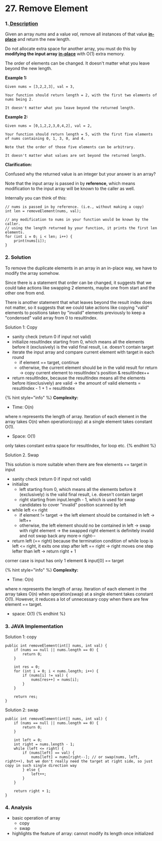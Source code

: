 # 27. Remove Element

### 1.[ Description](https://leetcode.com/problems/remove-element/description/)

Given an array _nums_ and a value _val_, remove all instances of that value [**in-place**](https://en.wikipedia.org/wiki/In-place_algorithm) and return the new length.

Do not allocate extra space for another array, you must do this by **modifying the input array** [**in-place**](https://en.wikipedia.org/wiki/In-place_algorithm) with O\(1\) extra memory.

The order of elements can be changed. It doesn't matter what you leave beyond the new length.

**Example 1:**

```text
Given nums = [3,2,2,3], val = 3,

Your function should return length = 2, with the first two elements of nums being 2.

It doesn't matter what you leave beyond the returned length.
```

**Example 2:**

```text
Given nums = [0,1,2,2,3,0,4,2], val = 2,

Your function should return length = 5, with the first five elements of nums containing 0, 1, 3, 0, and 4.

Note that the order of those five elements can be arbitrary.

It doesn't matter what values are set beyond the returned length.
```

**Clarification:**

Confused why the returned value is an integer but your answer is an array?

Note that the input array is passed in by **reference**, which means modification to the input array will be known to the caller as well.

Internally you can think of this:

```text
// nums is passed in by reference. (i.e., without making a copy)
int len = removeElement(nums, val);

// any modification to nums in your function would be known by the caller.
// using the length returned by your function, it prints the first len elements.
for (int i = 0; i < len; i++) {
    print(nums[i]);
}
```



### 2. Solution

To remove the duplicate elements in an array in an in-place way, we have to modify the array somehow.

Since there is a statement that order can be changed, it suggests that we could take actions like swapping 2 elements, maybe one from start and the other one from end.

There is another statement that what leaves beyond the result index does not matter, so it suggests that we could take actions like copying "valid" elements to positions taken by "invalid" elements previously to keep a "condensed" valid array from 0 to resultIndex.

Solution 1: Copy

* sanity check \(return 0 if input not valid\)
* initialize resultIndex starting from 0, which means all the elements before it \(exclusively\) is the valid final result, i.e. doesn't contain target
* iterate the input array and compare current element with target in each round
  * if element == target, continue
  * otherwise, the current element should be in the valid result for return -&gt; copy current element to resultIndex's position & resultIndex++
* return resultIndex, because the resultIndex means all the elements before it\(exclusively\) are valid -&gt; the amount of valid elements = resultIndex - 1 + 1 = resultIndex

{% hint style="info" %}
**Complexity:**

* Time: O\(n\)  

where n represents the length of array. Iteration of each element in the array takes O\(n\) when operation\(copy\) at a single element takes constant O\(1\).

* Space: O\(1\) 

only takes constant extra space for resultIndex, for loop etc.
{% endhint %}

Solution 2. Swap

This solution is more suitable when there are few elements == target in input

* sanity check \(return 0 if input not valid\)
* initialize 
  * left starting from 0, which means all the elements before it \(exclusively\) is the valid final result, i.e. doesn't contain target
  * right starting from input.length - 1, which is used for swap candidates to cover "invalid" position scanned by left
* while left &lt;= right
  * if element != target -&gt; the left element should be contained in left -&gt; left++
  * otherwise, the left element should no be contained in left -&gt; swap with right element -&gt; the swapped right element is definitely invalid and not swap back any more-&gt; right--
* return left \(== right\) because the termination condition of while loop is left &lt;= right, it exits one step after left == right -&gt; right moves one step lefter than left -&gt; return right + 1

corner case is input has only 1 element & input\[0\] == target

{% hint style="info" %}
**Complexity:**

* Time: O\(n\)  

where n represents the length of array. Iteration of each element in the array takes O\(n\) when operation\(swap\) at a single element takes constant O\(1\). However, it reduces a lot of unnecessary copy when there are few element == target.

* space: O\(1\)
{% endhint %}



### 3. JAVA Implementation

Solution 1: copy

```text
public int removeElement(int[] nums, int val) {
    if (nums == null || nums.length == 0) {
        return 0;
    }
        
    int res = 0;
    for (int i = 0; i < nums.length; i++) {
        if (nums[i] != val) {
            nums[res++] = nums[i];
        }
    }
        
    return res;
}
```

Solution 2: swap

```text
public int removeElement(int[] nums, int val) {
    if (nums == null || nums.length == 0) {
        return 0;
    }
        
    int left = 0;
    int right = nums.length - 1;
    while (left <= right) {
        if (nums[left] == val) {
            nums[left] = nums[right--]; // or swap(nums, left, right++), but we don't really need the target at right side, so just copy in such single direction way
        } else {
            left++;
        }
    }
        
    return right + 1;
}
```

### 4. Analysis

* basic operation of array
  * copy
  * swap
* highlights the feature of array: cannot modify its length once initialized 

